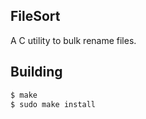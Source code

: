 FileSort
--------

A C utility to bulk rename files.

## Building
```sh
$ make
$ sudo make install
```
